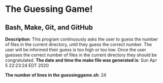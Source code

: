 # The Guessing Game!

## Bash, Make, Git, and GitHub
**Description**: This program continuously asks the user to guess the number of files in the current 
directory, until they guess the correct number. The user will be informed their guess is too high or too 
low. Once the user guesses the correct number of files in the current directory they should be congratulated.
**The date and time the make file was generated is**: Sun Apr  5 22:23:24 EDT 2020

**The number of lines in the guessinggame.sh**: 24
